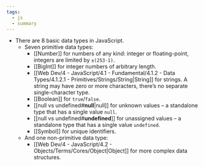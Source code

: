 ```yaml
---
tags:
  - js
  - summary
---
```


- There are 8 basic data types in JavaScript.
	- Seven primitive data types:
	    - [[Number]] for numbers of any kind: integer or floating-point, integers are limited by `±(253-1)`.
	    - [[BigInt]] for integer numbers of arbitrary length.
	    - [[Web Dev/4 - JavaScript/4.1 - Fundamental/4.1.2 - Data Types/4.1.2.1 - Primitives/Strings/String|String]] for strings. A string may have zero or more characters, there’s no separate single-character type.
	    - [[Boolean]] for `true`/`false`.
	    - [[null vs undefined#**null**|null]] for unknown values – a standalone type that has a single value `null`.
	    - [[null vs undefined#**undefined**]] for unassigned values – a standalone type that has a single value `undefined`.
	    - [[Symbol]] for unique identifiers.
	- And one non-primitive data type:
	    -  [[Web Dev/4 - JavaScript/4.2 - Objects/Terms/Cores/Object|Object]] for more complex data structures.